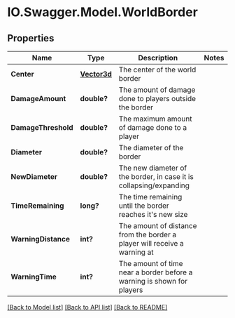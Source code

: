 # IO.Swagger.Model.WorldBorder
## Properties

Name | Type | Description | Notes
------------ | ------------- | ------------- | -------------
**Center** | [**Vector3d**](Vector3d.md) | The center of the world border | 
**DamageAmount** | **double?** | The amount of damage done to players outside the border | 
**DamageThreshold** | **double?** | The maximum amount of damage done to a player | 
**Diameter** | **double?** | The diameter of the border | 
**NewDiameter** | **double?** | The new diameter of the border, in case it is collapsing/expanding | 
**TimeRemaining** | **long?** | The time remaining until the border reaches it&#39;s new size | 
**WarningDistance** | **int?** | The amount of distance from the border a player will receive a warning at | 
**WarningTime** | **int?** | The amount of time near a border before a warning is shown for players | 

[[Back to Model list]](../README.md#documentation-for-models) [[Back to API list]](../README.md#documentation-for-api-endpoints) [[Back to README]](../README.md)

